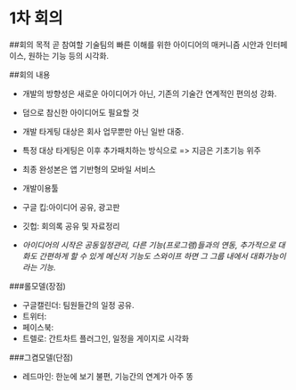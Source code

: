 # 1차 회의

##회의 목적
곧 참여할 기술팀의 빠른 이해를 위한
아이디어의 매커니즘 시안과 인터페이스, 원하는 기능 등의 시각화.

##회의 내용
 * 개발의 방향성은 새로운 아이디어가 아닌, 기존의 기술간 연계적인 편의성 강화.
  * 덤으로 참신한 아이디어도 필요할 것
 * 개발 타게팅 대상은 회사 업무뿐만 아닌 일반 대중.
  * 특정 대상 타게팅은 이후 추가패치하는 방식으로 => 지금은 기초기능 위주
 * 최종 완성본은 앱 기반형의 모바일 서비스

 * 개발이용툴
  * 구글 킵:아이디어 공유, 광고판
  * 깃헙: 회의록 공유 및 자료정리

 * *아이디어의 시작은 공동일정관리, 다른 기능(프로그램)들과의 연동,
추가적으로 대화도 간편하게 할 수 있게
메신저 기능도 스와이프 하면 그 그룹 내에서 대화가능이라는 기능.*

###롤모델(장점)
 * 구글캘린더: 팀원들간의 일정 공유.
 * 트위터:
 * 페이스북: 
 * 트렐로: 간트차트 플러그인, 일정을 게이지로 시각화

###그켬모델(단점)
 * 레드마인: 한눈에 보기 불편, 기능간의 연계가 아주 똥
